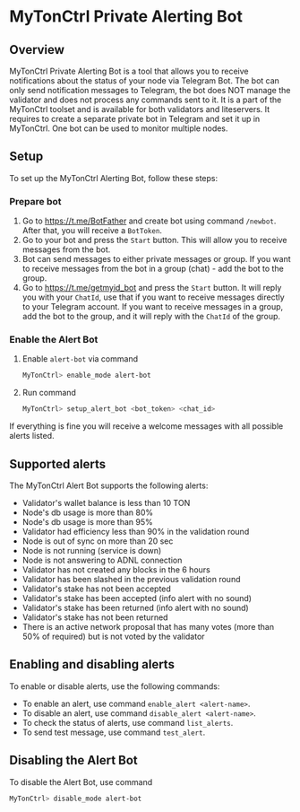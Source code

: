 # MyTonCtrl Private Alerting Bot

## Overview

MyTonCtrl Private Alerting Bot is a tool that allows you to receive notifications about the status of your node via Telegram Bot. 
The bot can only send notification messages to Telegram, the bot does NOT manage the validator and does not process any commands sent to it.
It is a part of the MyTonCtrl toolset and is available for both validators and liteservers. It requires to create a separate private bot in Telegram and set it up in MyTonCtrl. 
One bot can be used to monitor multiple nodes.

## Setup

To set up the MyTonCtrl Alerting Bot, follow these steps:

### Prepare bot

1. Go to https://t.me/BotFather and create bot using command `/newbot`. After that, you will receive a `BotToken`.
2. Go to your bot and press the `Start` button. This will allow you to receive messages from the bot.
3. Bot can send messages to either private messages or group. If you want to receive messages from the bot in a group (chat) - add the bot to the group.
4. Go to https://t.me/getmyid_bot and press the `Start` button. It will reply you with your `ChatId`, use that if you want to receive messages directly to your Telegram account.
If you want to receive messages in a group, add the bot to the group, and it will reply with the `ChatId` of the group.

### Enable the Alert Bot

1. Enable `alert-bot` via command

    ```bash
    MyTonCtrl> enable_mode alert-bot
    ```
2. Run command

    ```bash
    MyTonCtrl> setup_alert_bot <bot_token> <chat_id>
    ```

If everything is fine you will receive a welcome messages with all possible alerts listed. 


## Supported alerts

The MyTonCtrl Alert Bot supports the following alerts:

- Validator's wallet balance is less than 10 TON
- Node's db usage is more than 80%
- Node's db usage is more than 95%
- Validator had efficiency less than 90% in the validation round
- Node is out of sync on more than 20 sec
- Node is not running (service is down)
- Node is not answering to ADNL connection
- Validator has not created any blocks in the 6 hours
- Validator has been slashed in the previous validation round
- Validator's stake has not been accepted
- Validator's stake has been accepted (info alert with no sound)
- Validator's stake has been returned (info alert with no sound)
- Validator's stake has not been returned
- There is an active network proposal that has many votes (more than 50% of required) but is not voted by the validator

## Enabling and disabling alerts

To enable or disable alerts, use the following commands:

* To enable an alert, use command `enable_alert <alert-name>`.
* To disable an alert, use command `disable_alert <alert-name>`.
* To check the status of alerts, use command `list_alerts`.
* To send test message, use command `test_alert`.

## Disabling the Alert Bot

To disable the Alert Bot, use command

```bash
MyTonCtrl> disable_mode alert-bot
```
